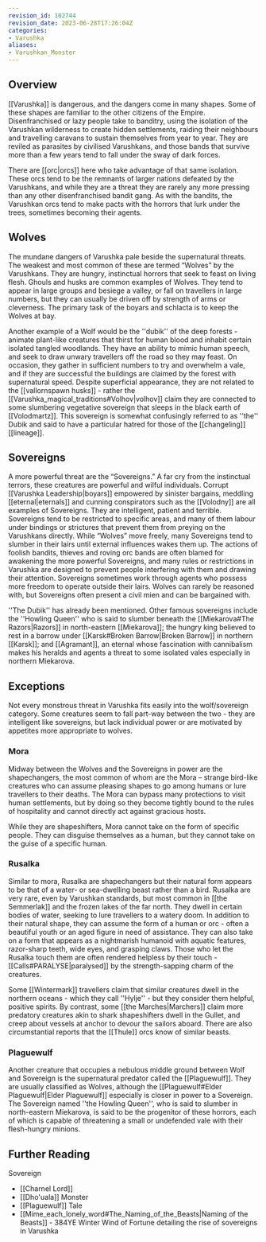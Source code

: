 ```yaml
---
revision_id: 102744
revision_date: 2023-06-28T17:26:04Z
categories:
- Varushka
aliases:
- Varushkan_Monster
---
```




## Overview
[[Varushka]] is dangerous, and the dangers come in many shapes. Some of these shapes are familiar to the other citizens of the Empire. Disenfranchised or lazy people take to banditry, using the isolation of the Varushkan wilderness to create hidden settlements, raiding their neighbours and travelling caravans to sustain themselves from year to year. They are reviled as parasites by civilised Varushkans, and those bands that survive more than a few years tend to fall under the sway of dark forces.

There are [[orc|orcs]] here who take advantage of that same isolation. These orcs tend to be the remnants of larger nations defeated by the Varushkans, and while they are a threat they are rarely any more pressing than any other disenfranchised bandit gang. As with the bandits, the Varushkan orcs tend to make pacts with the horrors that lurk under the trees, sometimes becoming their agents. 

## Wolves
The mundane dangers of Varushka pale beside the supernatural threats. The weakest and most common of these are termed “Wolves” by the Varushkans. They are hungry, instinctual horrors that seek to feast on living flesh. Ghouls and husks are common examples of Wolves. They tend to appear in large groups and besiege a valley, or fall on travellers in large numbers, but they can usually be driven off by strength of arms or cleverness. The primary task of the boyars and schlacta is to keep the Wolves at bay.

Another example of a Wolf would be the ''dubik'' of the deep forests - animate plant-like creatures that thirst for human blood and inhabit certain isolated tangled woodlands. They have an ability to mimic human speech, and seek to draw unwary travellers off the road so they may feast. On occasion, they gather in sufficient numbers to try and overwhelm a vale, and if they are successful the buildings are claimed by the forest with supernatural speed. Despite superficial appearance, they are not related to the [[vallornspawn husks]] - rather the [[Varushka_magical_traditions#Volhov|volhov]] claim they are connected to some slumbering vegetative sovereign that sleeps in the black earth of [[Volodmartz]]. This sovereign is somewhat confusingly referred to as ''the'' Dubik and said to have a particular hatred for those of the [[changeling]] [[lineage]].

## Sovereigns
A more powerful threat are the “Sovereigns.” A far cry from the instinctual terrors, these creatures are powerful and wilful individuals. Corrupt [[Varushka Leadership|boyars]] empowered by sinister bargains, meddling [[eternal|eternals]] and cunning conspirators such as the [[Volodny]] are all examples of Sovereigns. They are intelligent, patient and terrible. Sovereigns tend to be restricted to specific areas, and many of them labour under bindings or strictures that prevent them from preying on the Varushkans directly. While “Wolves” move freely, many Sovereigns tend to slumber in their lairs until external influences wakes them up. The actions of foolish bandits, thieves and roving orc bands are often blamed for awakening the more powerful Sovereigns, and many rules or restrictions in Varushka are designed to prevent people interfering with them and drawing their attention. Sovereigns sometimes work through agents who possess more freedom to operate outside their lairs. Wolves can rarely be reasoned with, but Sovereigns often present a civil mien and can be bargained with.

''The Dubik'' has already been mentioned. Other famous sovereigns include the ''Howling Queen'' who is said to slumber beneath the [[Miekarova#The Razors|Razors]] in north-eastern [[Miekarova]]; the hungry king believed to rest in a barrow under [[Karsk#Broken Barrow|Broken Barrow]] in northern [[Karsk]]; and [[Agramant]], an eternal whose fascination with cannibalism makes his heralds and agents a threat to some isolated vales especially in northern Miekarova.

## Exceptions
Not every monstrous threat in Varushka fits easily into the wolf/sovereign category. Some creatures seem to fall part-way between the two - they are intelligent like sovereigns, but lack individual power or are motivated by appetites more appropriate to wolves.

### Mora
Midway between the Wolves and the Sovereigns in power are the shapechangers, the most common of whom are the Mora – strange bird-like creatures who can assume pleasing shapes to go among humans or lure travellers to their deaths. The Mora can bypass many protections to visit human settlements, but by doing so they become tightly bound to the rules of hospitality and cannot directly act against gracious hosts.

While they are shapeshifters, Mora cannot take on the form of specific people. They can disguise themselves as a human, but they cannot take on the guise of a specific human.

### Rusalka
Similar to mora, Rusalka are shapechangers but their natural form appears to be that of a water- or sea-dwelling beast rather than a bird. Rusalka are very rare, even by Varushkan standards, but most common in [[the Semmerlak]] and the frozen lakes of the far north. They dwell in certain bodies of water, seeking to lure travellers to a watery doom. In addition to their natural shape, they can assume the form of a human or orc - often a beautiful youth or an aged figure in need of assistance. They can also take on a form that appears as a nightmarish humanoid with aquatic features, razor-sharp teeth, wide eyes, and grasping claws. Those who let the Rusalka touch them are often rendered helpless by their touch - [[Calls#PARALYSE|paralysed]] by the strength-sapping charm of the creatures.

Some [[Wintermark]] travellers claim that similar creatures dwell in the northern oceans - which they call ''Hylje'' - but they consider them helpful, positive spirits. By contrast, some [[the Marches|Marchers]] claim more predatory creatures akin to shark shapeshifters dwell in the Gullet, and creep about vessels at anchor to devour the sailors aboard. There are also circumstantial reports that the [[Thule]] orcs know of similar beasts.

### Plaguewulf
Another creature that occupies a nebulous middle ground between Wolf and Sovereign is the supernatural predator called the [[Plaguewulf]]. They are usually classified as Wolves, although the [[Plaguewulf#Elder Plaguewulf|Elder Plaguewulf]] especially is closer in power to a Sovereign. The Sovereign named ''the Howling Queen'', who is said to slumber in north-eastern Miekarova, is said to be the progenitor of these horrors, each of which is capable of threatening a small or undefended vale with their flesh-hungry minions.
## Further Reading
Sovereign
* [[Charnel Lord]]
* [[Dho'uala]]
Monster
* [[Plaguewulf]]
Tale
* [[Mime_each_lonely_word#The_Naming_of_the_Beasts|Naming of the Beasts]] - 384YE Winter Wind of Fortune detailing the rise of sovereigns in Varushka

